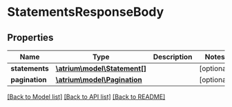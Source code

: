 # StatementsResponseBody

## Properties
Name | Type | Description | Notes
------------ | ------------- | ------------- | -------------
**statements** | [**\atrium\model\Statement[]**](Statement.md) |  | [optional] 
**pagination** | [**\atrium\model\Pagination**](Pagination.md) |  | [optional] 

[[Back to Model list]](../README.md#documentation-for-models) [[Back to API list]](../README.md#documentation-for-api-endpoints) [[Back to README]](../README.md)


